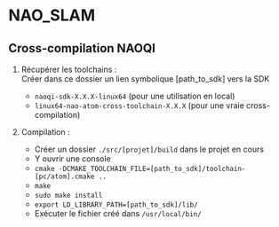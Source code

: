 NAO_SLAM
========

Cross-compilation NAOQI
-----------------------

1. Récupérer les toolchains :  
Créer dans ce dossier un lien symbolique [path_to_sdk] vers la SDK
    * `naoqi-sdk-X.X.X-linux64` (pour une utilisation en local)
    * `linux64-nao-atom-cross-toolchain-X.X.X` (pour une vraie cross-compilation)

2. Compilation :  
    * Créer un dossier `./src/[projet]/build` dans le projet en cours
    * Y ouvrir une console
    * `cmake -DCMAKE_TOOLCHAIN_FILE=[path_to_sdk]/toolchain-[pc/atom].cmake ..`
    * `make`
    * `sudo make install`
    * `export LD_LIBRARY_PATH=[path_to_sdk]/lib/`
    * Exécuter le fichier créé dans `/usr/local/bin/`